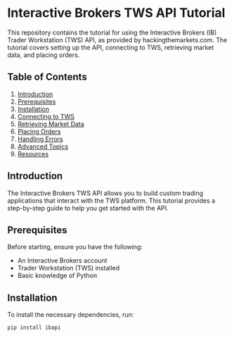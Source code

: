 # Interactive Brokers TWS API Tutorial

This repository contains the tutorial for using the Interactive Brokers (IB) Trader Workstation (TWS) API, as provided by hackingthemarkets.com. The tutorial covers setting up the API, connecting to TWS, retrieving market data, and placing orders.

## Table of Contents

1. [Introduction](#introduction)
2. [Prerequisites](#prerequisites)
3. [Installation](#installation)
4. [Connecting to TWS](#connecting-to-tws)
5. [Retrieving Market Data](#retrieving-market-data)
6. [Placing Orders](#placing-orders)
7. [Handling Errors](#handling-errors)
8. [Advanced Topics](#advanced-topics)
9. [Resources](#resources)

## Introduction

The Interactive Brokers TWS API allows you to build custom trading applications that interact with the TWS platform. This tutorial provides a step-by-step guide to help you get started with the API.

## Prerequisites

Before starting, ensure you have the following:

- An Interactive Brokers account
- Trader Workstation (TWS) installed
- Basic knowledge of Python

## Installation

To install the necessary dependencies, run:

```bash
pip install ibapi
